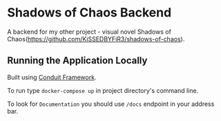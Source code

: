 # Shadows of Chaos Backend

A backend for my other project - visual novel Shadows of Chaos(https://github.com/KiSSEDBYFiR3/shadows-of-chaos).


## Running the Application Locally

Built using [Conduit Framework](https://conduit.io).

To run type `docker-compose up` in project directory's command line.

To look for `Documentation` you should use `/docs` endpoint in your address bar.
